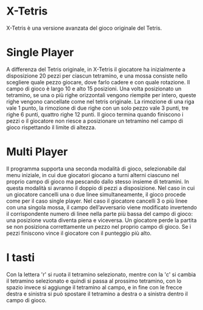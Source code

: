 # X-Tetris
X-Tetris è una versione avanzata del gioco originale del Tetris.
# Single Player
A differenza del Tetris originale, in X-Tetris il giocatore ha inizialmente a disposizione 20 pezzi per ciascun tetramino, e una mossa consiste nello scegliere quale pezzo giocare, dove farlo cadere e con quale rotazione. Il campo di gioco è largo 10 e alto 15 posizioni. Una volta posizionato un tetramino, se una o più righe orizzontali vengono riempite per intero, queste righe vengono cancellate come nel tetris originale. La rimozione di una riga vale 1 punto, la rimozione di due righe con un solo pezzo vale 3 punti, tre righe 6 punti, quattro righe 12 punti. Il gioco termina quando finiscono i pezzi o il giocatore non riesce a posizionare un tetramino nel campo di gioco rispettando il limite di altezza.
# Multi Player
Il programma supporta una seconda modalità di gioco, selezionabile dal menu iniziale, in cui due giocatori giocano a turni alterni ciascuno nel proprio campo di gioco ma pescando dallo stesso insieme di tetramini. In questa modalità si avranno il doppio di pezzi a disposizione. Nel caso in cui un giocatore cancelli una o due linee simultaneamente, il gioco procede come per il caso single player. Nel caso il giocatore cancelli 3 o più linee con una singola mossa, il campo dell’avversario viene modificato invertendo il corrispondente numero di linee nella parte più bassa del campo di gioco: una posizione vuota diventa piena e viceversa. Un giocatore perde la partita se non posiziona correttamente un pezzo nel proprio campo di gioco. Se i pezzi finiscono vince il giocatore con il punteggio più alto.
# I tasti
Con la lettera 'r' si ruota il tetramino selezionato, mentre con la 'c' si cambia il tetramino selezionato e quindi si passa al prossimo tetramino, con lo spazio invece si aggiunge il tetramino al campo, e in fine con le frecce destra e sinistra si può spostare il tetramino a destra o a sinistra dentro il campo di gioco.
